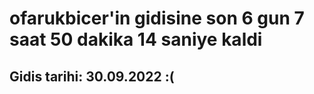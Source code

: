 # ofarukbicer'in gidisine son 6 gun 7 saat 50 dakika 14 saniye kaldi

## Gidis tarihi: 30.09.2022 :(